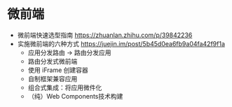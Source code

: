 # 微前端

- 微前端快速选型指南 https://zhuanlan.zhihu.com/p/39842236
- 实施微前端的六种方式 https://juejin.im/post/5b45d0ea6fb9a04fa42f9f1a
    - 应用分发路由 -> 路由分发应用 
    - 路由分发式微前端
    - 使用 iFrame 创建容器
    - 自制框架兼容应用
    - 组合式集成：将应用微件化
    - （纯）Web Components技术构建